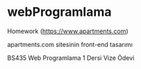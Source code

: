# webProgramlama
Homework (https://www.apartments.com)

apartments.com sitesinin front-end tasarımı

BS435 Web Programlama 1 Dersi Vize Ödevi

